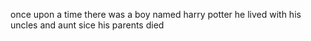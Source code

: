 once upon a time there was a boy named harry potter he lived with his uncles and aunt sice his parents died  